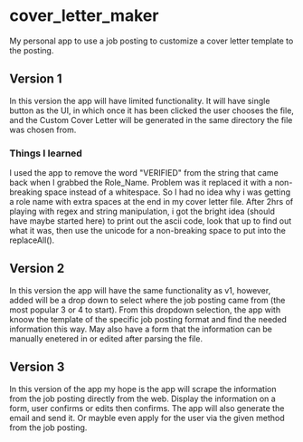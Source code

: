 # cover_letter_maker
My personal app to use a job posting to customize a cover letter template to the posting.

## Version 1 ##
In this version the app will have limited functionality.  It will have single button as the UI, in which once it has been clicked the user chooses the file, and the Custom Cover Letter will be generated in the same directory the file was chosen from.
### Things I learned ###
I used the app to remove the word "VERIFIED" from the string that came back when I grabbed the Role_Name.  Problem was it replaced it with a non-breaking space instead of a whitespace.  So I had no idea why i was getting a role name with extra spaces at the end in my cover letter file.  After 2hrs of playing with regex and string manipulation, i got the bright idea (should have maybe started here) to print out the ascii code, look that up to find out what it was, then use the unicode for a non-breaking space to put into the replaceAll().


## Version 2 ##
In this version the app will have the same functionality as v1, however, added will be a drop down to select where the job posting came from (the most popular 3 or 4 to start).
From this dropdown selection, the app with knoow the template of the specific job posting format and find the needed information this way.
May also have a form that the information can be manually enetered in or edited after parsing the file.

## Version 3 ##
In this version of the app my hope is the app will scrape the information from the job posting directly from the web.  Display the information on a form, user confirms or edits then confirms.
The app will also generate the email and send it.  Or mayble even apply for the user via the given method from the job posting.
